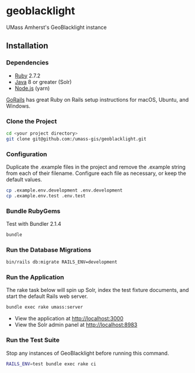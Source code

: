# geoblacklight
UMass Amherst's GeoBlacklight instance

## Installation

### Dependencies

* [Ruby](https://www.ruby-lang.org/en/) 2.7.2
* [Java](https://www.java.com/en/) 8 or greater (Solr)
* [Node.js](https://nodejs.org/en/) (yarn)

[GoRails](https://gorails.com/setup) has great Ruby on Rails setup instructions for macOS, Ubuntu, and Windows.

### Clone the Project

```bash
cd <your project directory>
git clone git@github.com:/umass-gis/geoblacklight.git
```

### Configuration

Duplicate the .example files in the project and remove the .example string from each of their filename. Configure each file as necessary, or keep the default values.

```bash
cp .example.env.development .env.development  
cp .example.env.test .env.test
```

### Bundle RubyGems

Test with Bundler 2.1.4

```bash
bundle
```

### Run the Database Migrations

```bash
bin/rails db:migrate RAILS_ENV=development
```

### Run the Application

The rake task below will spin up Solr, index the test fixture documents, and start the default Rails web server.

```bash
bundle exec rake umass:server
```

* View the application at [http://localhost:3000](http://localhost:3000)
* View the Solr admin panel at [http://localhost:8983](http://localhost:8983)

### Run the Test Suite

Stop any instances of GeoBlacklight before running this command.

```bash
RAILS_ENV=test bundle exec rake ci
```
